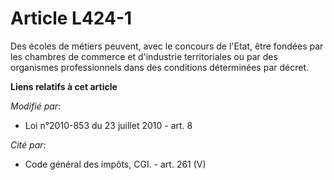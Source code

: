 # Article L424-1

Des écoles de métiers peuvent, avec le concours de l'Etat, être fondées par les      chambres de commerce et d'industrie
territoriales ou par des organismes professionnels dans des conditions déterminées par décret.

**Liens relatifs à cet article**

_Modifié par_:

  - Loi n°2010-853 du 23 juillet 2010 - art. 8

_Cité par_:

  - Code général des impôts, CGI. - art. 261 (V)
